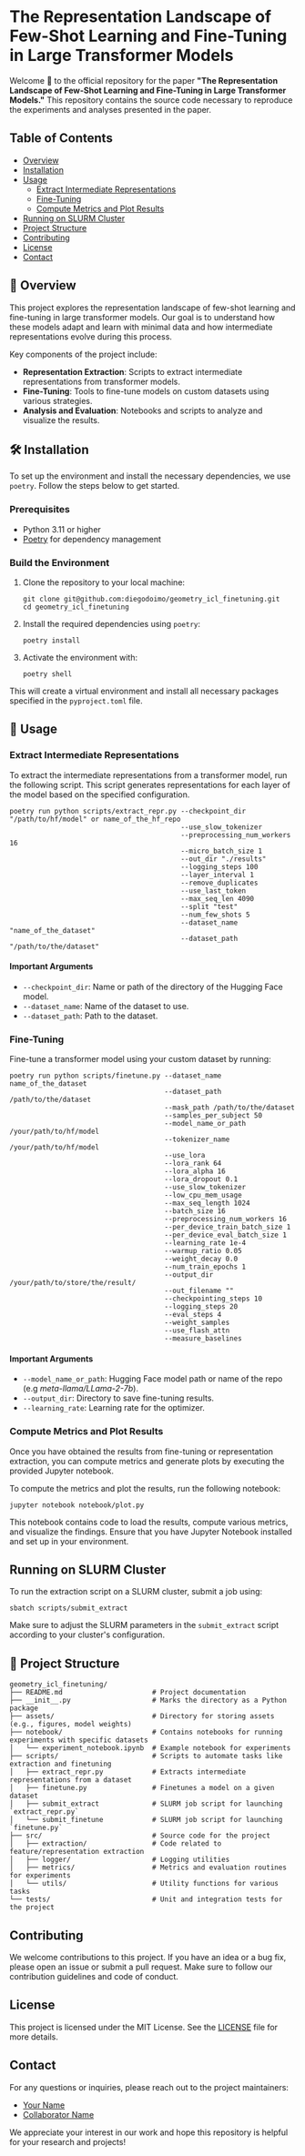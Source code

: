 # The Representation Landscape of Few-Shot Learning and Fine-Tuning in Large Transformer Models

Welcome 👋 to the official repository for the paper **"The Representation Landscape of Few-Shot Learning and Fine-Tuning in Large Transformer Models."** This repository contains the source code necessary to reproduce the experiments and analyses presented in the paper.

## Table of Contents

- [Overview](#overview)
- [Installation](#installation)
- [Usage](#usage)
  - [Extract Intermediate Representations](#extract-intermediate-representations)
  - [Fine-Tuning](#fine-tuning)
  - [Compute Metrics and Plot Results](#compute-metrics-and-plot-results)
- [Running on SLURM Cluster](#running-on-slurm-cluster)
- [Project Structure](#project-structure)
- [Contributing](#contributing)
- [License](#license)
- [Contact](#contact)

## 📖 Overview

This project explores the representation landscape of few-shot learning and fine-tuning in large transformer models. Our goal is to understand how these models adapt and learn with minimal data and how intermediate representations evolve during this process.

Key components of the project include:
- **Representation Extraction**: Scripts to extract intermediate representations from transformer models.
- **Fine-Tuning**: Tools to fine-tune models on custom datasets using various strategies.
- **Analysis and Evaluation**: Notebooks and scripts to analyze and visualize the results.

## 🛠️ Installation

To set up the environment and install the necessary dependencies, we use `poetry`. Follow the steps below to get started.

### Prerequisites

- Python 3.11 or higher
- [Poetry](https://python-poetry.org/docs/#installation) for dependency management

### Build the Environment

1. Clone the repository to your local machine:

    ```
    git clone git@github.com:diegodoimo/geometry_icl_finetuning.git
    cd geometry_icl_finetuning
    ```

2. Install the required dependencies using `poetry`:

    ```
    poetry install
    ```
3. Activate the environment with:
    
    ```
    poetry shell
    ```

This will create a virtual environment and install all necessary packages specified in the `pyproject.toml` file.

## 🚀 Usage

### Extract Intermediate Representations

To extract the intermediate representations from a transformer model, run the following script. This script generates representations for each layer of the model based on the specified configuration.

```
poetry run python scripts/extract_repr.py --checkpoint_dir "/path/to/hf/model" or name_of_the_hf_repo
                                          --use_slow_tokenizer 
                                          --preprocessing_num_workers 16
                                          --micro_batch_size 1
                                          --out_dir "./results"
                                          --logging_steps 100
                                          --layer_interval 1
                                          --remove_duplicates
                                          --use_last_token
                                          --max_seq_len 4090
                                          --split "test"
                                          --num_few_shots 5
                                          --dataset_name "name_of_the_dataset"
                                          --dataset_path "/path/to/the/dataset"
```

#### Important Arguments

- `--checkpoint_dir`: Name or path of the directory of the Hugging Face model.
- `--dataset_name`: Name of the dataset to use.
- `--dataset_path`: Path to the dataset.

### Fine-Tuning

Fine-tune a transformer model using your custom dataset by running:

```
poetry run python scripts/finetune.py --dataset_name name_of_the_dataset
                                      --dataset_path /path/to/the/dataset
                                      --mask_path /path/to/the/dataset
                                      --samples_per_subject 50
                                      --model_name_or_path /your/path/to/hf/model
                                      --tokenizer_name /your/path/to/hf/model
                                      --use_lora
                                      --lora_rank 64
                                      --lora_alpha 16
                                      --lora_dropout 0.1
                                      --use_slow_tokenizer
                                      --low_cpu_mem_usage
                                      --max_seq_length 1024
                                      --batch_size 16
                                      --preprocessing_num_workers 16
                                      --per_device_train_batch_size 1
                                      --per_device_eval_batch_size 1
                                      --learning_rate 1e-4
                                      --warmup_ratio 0.05
                                      --weight_decay 0.0
                                      --num_train_epochs 1
                                      --output_dir /your/path/to/store/the/result/
                                      --out_filename ""
                                      --checkpointing_steps 10
                                      --logging_steps 20
                                      --eval_steps 4
                                      --weight_samples
                                      --use_flash_attn
                                      --measure_baselines
```

#### Important Arguments

- `--model_name_or_path`: Hugging Face model path or name of the repo (e.g *meta-llama/LLama-2-7b*).
- `--output_dir`: Directory to save fine-tuning results.
- `--learning_rate`: Learning rate for the optimizer.

### Compute Metrics and Plot Results

Once you have obtained the results from fine-tuning or representation extraction, you can compute metrics and generate plots by executing the provided Jupyter notebook.

To compute the metrics and plot the results, run the following notebook:

```
jupyter notebook notebook/plot.py
```

This notebook contains code to load the results, compute various metrics, and visualize the findings. Ensure that you have Jupyter Notebook installed and set up in your environment.

## Running on SLURM Cluster

To run the extraction script on a SLURM cluster, submit a job using:

```
sbatch scripts/submit_extract
```

Make sure to adjust the SLURM parameters in the `submit_extract` script according to your cluster's configuration.

## 📁 Project Structure

```
geometry_icl_finetuning/
├── README.md                      # Project documentation
├── __init__.py                    # Marks the directory as a Python package
├── assets/                        # Directory for storing assets (e.g., figures, model weights)
├── notebook/                      # Contains notebooks for running experiments with specific datasets
│   └── experiment_notebook.ipynb  # Example notebook for experiments
├── scripts/                       # Scripts to automate tasks like extraction and finetuning
│   ├── extract_repr.py            # Extracts intermediate representations from a dataset
│   ├── finetune.py                # Finetunes a model on a given dataset
│   ├── submit_extract             # SLURM job script for launching `extract_repr.py`
│   └── submit_finetune            # SLURM job script for launching `finetune.py`
├── src/                           # Source code for the project
│   ├── extraction/                # Code related to feature/representation extraction
│   ├── logger/                    # Logging utilities
│   ├── metrics/                   # Metrics and evaluation routines for experiments
│   └── utils/                     # Utility functions for various tasks
└── tests/                         # Unit and integration tests for the project
```

## Contributing

We welcome contributions to this project. If you have an idea or a bug fix, please open an issue or submit a pull request. Make sure to follow our contribution guidelines and code of conduct.

## License

This project is licensed under the MIT License. See the [LICENSE](LICENSE) file for more details.

## Contact

For any questions or inquiries, please reach out to the project maintainers:

- [Your Name](mailto:your.email@example.com)
- [Collaborator Name](mailto:collaborator.email@example.com)

We appreciate your interest in our work and hope this repository is helpful for your research and projects!
